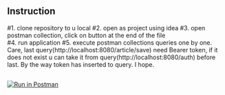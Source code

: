 ## Instruction
#1. clone repository to u local
#2. open as project using idea
#3. open postman collection, click on button at the end of the file          
#4. run application
#5. execute postman collections queries one by one. Care, last query(http://localhost:8080/article/save) need Bearer token, if it does not exist u can take it from query(http://localhost:8080/auth) before last. By the way token has inserted to query. I hope.
##
 [![Run in Postman](https://run.pstmn.io/button.svg)](https://app.getpostman.com/run-collection/8225abcc4b967fe3fd34)
